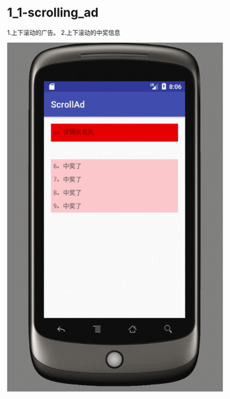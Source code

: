 # 1_1-scrolling_ad
1.上下滚动的广告。 2.上下滚动的中奖信息

![image](https://github.com/chengxiaobo2/1_1-scrolling_ad/blob/master/scrolling_ad.gif)
